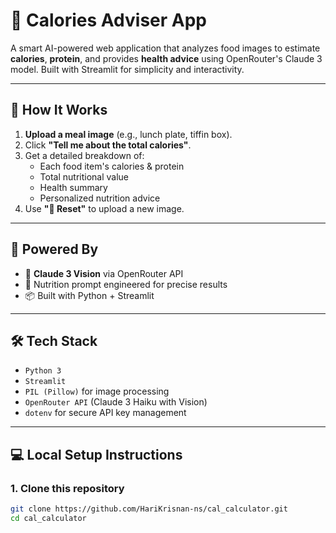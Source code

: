 # 🍱 Calories Adviser App

A smart AI-powered web application that analyzes food images to estimate **calories**, **protein**, and provides **health advice** using OpenRouter's Claude 3 model. Built with Streamlit for simplicity and interactivity.

---

## 📸 How It Works

1. **Upload a meal image** (e.g., lunch plate, tiffin box).
2. Click **"Tell me about the total calories"**.
3. Get a detailed breakdown of:
   - Each food item's calories & protein
   - Total nutritional value
   - Health summary
   - Personalized nutrition advice
4. Use **"🔄 Reset"** to upload a new image.

---

## 🧠 Powered By

- 🧠 **Claude 3 Vision** via OpenRouter API
- 🧮 Nutrition prompt engineered for precise results
- 📦 Built with Python + Streamlit

---

## 🛠️ Tech Stack

- `Python 3`
- `Streamlit`
- `PIL (Pillow)` for image processing
- `OpenRouter API` (Claude 3 Haiku with Vision)
- `dotenv` for secure API key management

---

## 💻 Local Setup Instructions

### 1. Clone this repository

```bash
git clone https://github.com/HariKrisnan-ns/cal_calculator.git
cd cal_calculator
